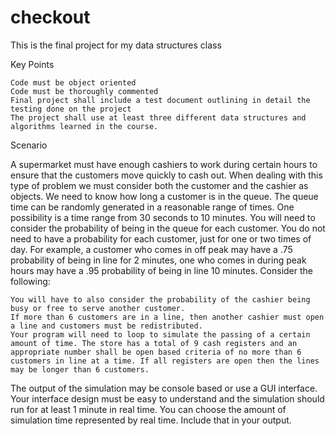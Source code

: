 # checkout
This is the final project for my data structures class

Key Points

    Code must be object oriented
    Code must be thoroughly commented
    Final project shall include a test document outlining in detail the testing done on the project
    The project shall use at least three different data structures and algorithms learned in the course.

Scenario

A supermarket must have enough cashiers to work during certain hours to ensure that the customers move quickly to cash out. When dealing with this type of problem we must consider both the customer and the cashier as objects. We need to know how long a customer is in the queue. The queue time can be randomly generated in a reasonable range of times. One possibility is a time range from 30 seconds to 10 minutes.  You will need to consider the probability of being in the queue for each customer. You do not need to have a probability for each customer, just for one or two times of day. For example, a customer who comes in off peak may have a .75 probability of being in line for 2 minutes, one who comes in during peak hours may have a .95 probability of being in line 10 minutes. 
Consider the following:

    You will have to also consider the probability of the cashier being busy or free to serve another customer.
    If more than 6 customers are in a line, then another cashier must open a line and customers must be redistributed.
    Your program will need to loop to simulate the passing of a certain amount of time. The store has a total of 9 cash registers and an appropriate number shall be open based criteria of no more than 6 customers in line at a time. If all registers are open then the lines may be longer than 6 customers.

 

The output of the simulation may be console based or use a GUI interface. Your interface design must be easy to understand and the simulation should run for at least 1 minute in real time. You can choose the amount of simulation time represented by real time. Include that in your output.
